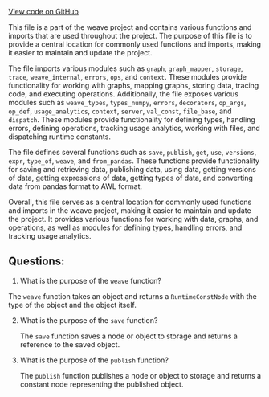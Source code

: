 [View code on GitHub](https://github.com/wandb/weave/weave/api.py)

This file is a part of the weave project and contains various functions and imports that are used throughout the project. The purpose of this file is to provide a central location for commonly used functions and imports, making it easier to maintain and update the project.

The file imports various modules such as `graph`, `graph_mapper`, `storage`, `trace`, `weave_internal`, `errors`, `ops`, and `context`. These modules provide functionality for working with graphs, mapping graphs, storing data, tracing code, and executing operations. Additionally, the file exposes various modules such as `weave_types`, `types_numpy`, `errors`, `decorators`, `op_args`, `op_def`, `usage_analytics`, `context`, `server`, `val_const`, `file_base`, and `dispatch`. These modules provide functionality for defining types, handling errors, defining operations, tracking usage analytics, working with files, and dispatching runtime constants.

The file defines several functions such as `save`, `publish`, `get`, `use`, `versions`, `expr`, `type_of`, `weave`, and `from_pandas`. These functions provide functionality for saving and retrieving data, publishing data, using data, getting versions of data, getting expressions of data, getting types of data, and converting data from pandas format to AWL format.

Overall, this file serves as a central location for commonly used functions and imports in the weave project, making it easier to maintain and update the project. It provides various functions for working with data, graphs, and operations, as well as modules for defining types, handling errors, and tracking usage analytics.
## Questions: 
 1. What is the purpose of the `weave` function?
   
   The `weave` function takes an object and returns a `RuntimeConstNode` with the type of the object and the object itself.

2. What is the purpose of the `save` function?
   
   The `save` function saves a node or object to storage and returns a reference to the saved object.

3. What is the purpose of the `publish` function?
   
   The `publish` function publishes a node or object to storage and returns a constant node representing the published object.